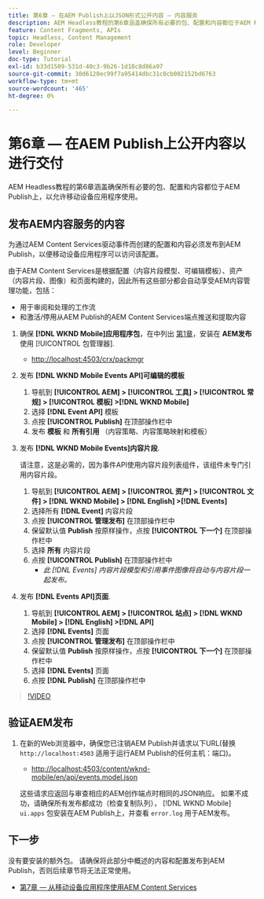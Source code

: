 ```yaml
---
title: 第6章 — 在AEM Publish上以JSON形式公开内容 — 内容服务
description: AEM Headless教程的第6章涵盖确保所有必要的包、配置和内容都位于AEM Publish上，以允许从移动设备应用程序使用。
feature: Content Fragments, APIs
topic: Headless, Content Management
role: Developer
level: Beginner
doc-type: Tutorial
exl-id: b33d1509-531d-40c3-9b26-1d18c8d86a97
source-git-commit: 30d6120ec99f7a95414dbc31c0cb002152bd6763
workflow-type: tm+mt
source-wordcount: '465'
ht-degree: 0%

---
```


# 第6章 — 在AEM Publish上公开内容以进行交付

AEM Headless教程的第6章涵盖确保所有必要的包、配置和内容都位于AEM Publish上，以允许移动设备应用程序使用。

## 发布AEM内容服务的内容

为通过AEM Content Services驱动事件而创建的配置和内容必须发布到AEM Publish，以便移动设备应用程序可以访问该配置。

由于AEM Content Services是根据配置（内容片段模型、可编辑模板）、资产（内容片段、图像）和页面构建的，因此所有这些部分都会自动享受AEM内容管理功能，包括：

* 用于审阅和处理的工作流
* 和激活/停用从AEM Publish的AEM Content Services端点推送和提取内容

1. 确保 **[!DNL WKND Mobile]应用程序包**，在中列出 [第1章](./chapter-1.md#wknd-mobile-application-packages)，安装在 **AEM发布** 使用 [!UICONTROL 包管理器].
   * [http://localhost:4503/crx/packmgr](http://localhost:4503/crx/packmgr)

1. 发布 **[!DNL WKND Mobile Events API]可编辑的模板**
   1. 导航到 **[!UICONTROL AEM] > [!UICONTROL 工具] > [!UICONTROL 常规] > [!UICONTROL 模板] >[!DNL WKND Mobile]**
   1. 选择 **[!DNL Event API]** 模板
   1. 点按 **[!UICONTROL Publish]** 在顶部操作栏中
   1. 发布 **模板** 和 **所有引用** （内容策略、内容策略映射和模板）

1. 发布 **[!DNL WKND Mobile Events]内容片段**.

   请注意，这是必需的，因为事件API使用内容片段列表组件，该组件未专门引用内容片段。

   1. 导航到 **[!UICONTROL AEM] > [!UICONTROL 资产] > [!UICONTROL 文件] > [!DNL WKND Mobile] > [!DNL English] >[!DNL Events]**
   1. 选择所有 **[!DNL Event]** 内容片段
   1. 点按 **[!UICONTROL 管理发布]** 在顶部操作栏中
   1. 保留默认值 **Publish** 按原样操作，点按 **[!UICONTROL 下一个]** 在顶部操作栏中
   1. 选择 **所有** 内容片段
   1. 点按 **[!UICONTROL Publish]** 在顶部操作栏中
      * *此 [!DNL Events] 内容片段模型和引用事件图像将自动与内容片段一起发布。*

1. 发布 **[!DNL Events API]页面**.
   1. 导航到 **[!UICONTROL AEM] > [!UICONTROL 站点] > [!DNL WKND Mobile] > [!DNL English] >[!DNL API]**
   1. 选择 **[!DNL Events]** 页面
   1. 点按 **[!UICONTROL 管理发布]** 在顶部操作栏中
   1. 保留默认值 **Publish** 按原样操作，点按 **[!UICONTROL 下一个]** 在顶部操作栏中
   1. 选择 **[!DNL Events]** 页面
   1. 点按 **[!DNL Publish]** 在顶部操作栏中

>[!VIDEO](https://video.tv.adobe.com/v/28343?quality=12&learn=on)

## 验证AEM发布

1. 在新的Web浏览器中，确保您已注销AEM Publish并请求以下URL(替换 `http://localhost:4503` 适用于运行AEM Publish的任何主机：端口)。

   * [http://localhost:4503/content/wknd-mobile/en/api/events.model.json](http://localhost:4503/content/wknd-mobile/en/api/events.model.tidy.json)

   这些请求应返回与审查相应的AEM创作端点时相同的JSON响应。 如果不成功，请确保所有发布都成功（检查复制队列）， [!DNL WKND Mobile] `ui.apps` 包安装在AEM Publish上，并查看 `error.log` 用于AEM发布。

## 下一步

没有要安装的额外包。 请确保将此部分中概述的内容和配置发布到AEM Publish，否则后续章节将无法正常使用。

* [第7章 — 从移动设备应用程序使用AEM Content Services](./chapter-7.md)
